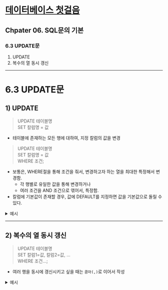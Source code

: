 # <a href = "../README.md" target="_blank">데이터베이스 첫걸음</a>
## Chpater 06. SQL문의 기본
### 6.3 UPDATE문
1) UPDATE
2) 복수의 열 동시 갱신

---


# 6.3 UPDATE문

## 1) UPDATE

> UPDATE 테이블명  
> SET 칼럼명 = 값  

- 테이블에 존재하는 모든 행에 대하여, 지정 칼럼의 값을 변경

> UPDATE 테이블명  
> SET 칼럼명 = 값  
> WHERE 조건;

- 보통은, WHERE절을 통해 조건을 줘서, 변경하고자 하는 열을 최대한 특정해서 변경함.
  - 각 행별로 유일한 값을 통해 변경하거나
  - 여러 조건을 AND 조건으로 엮어서, 특정함.
- 칼럼에 기본값이 존재할 경우, 값에 DEFAULT를 지정하면 값을 기본값으로 돌릴 수 있다.

<details>
<summary>예시</summary>
<div markdown="1">

### 예시> Shihung인 도시명을 Siheung으로 교체하기

```
mysql> SELECT *
    -> FROM CITY
    -> WHERE COUNTRYCODE='KOR'
    -> AND DISTRICT = 'Kyonggi';
+------+------------+-------------+----------+------------+
| ID   | Name       | CountryCode | District | Population |
+------+------------+-------------+----------+------------+
| 2338 | Songnam    | KOR         | Kyonggi  |     869094 |
| 2339 | Puchon     | KOR         | Kyonggi  |     779412 |
| 2340 | Suwon      | KOR         | Kyonggi  |     755550 |
| 2341 | Anyang     | KOR         | Kyonggi  |     591106 |
| 2344 | Koyang     | KOR         | Kyonggi  |     518282 |
| 2345 | Ansan      | KOR         | Kyonggi  |     510314 |
| 2349 | Kwangmyong | KOR         | Kyonggi  |     350914 |
| 2353 | Pyongtaek  | KOR         | Kyonggi  |     312927 |
| 2355 | Uijongbu   | KOR         | Kyonggi  |     276111 |
| 2362 | Yong-in    | KOR         | Kyonggi  |     242643 |
| 2364 | Kunpo      | KOR         | Kyonggi  |     235233 |
| 2366 | Namyangju  | KOR         | Kyonggi  |     229060 |
| 2372 | Paju       | KOR         | Kyonggi  |     163379 |
| 2374 | Ichon      | KOR         | Kyonggi  |     155332 |
| 2379 | Kuri       | KOR         | Kyonggi  |     142173 |
| 2383 | Shihung    | KOR         | Kyonggi  |     133443 |
| 2392 | Hanam      | KOR         | Kyonggi  |     115812 |
| 2396 | Uiwang     | KOR         | Kyonggi  |     108788 |
+------+------------+-------------+----------+------------+
18 rows in set (0.00 sec)
```
- UPDATE를 통해 데이터를 변경하기 전에는, 내가 지정할 조건에 해당하는 다른 행들이 존재하는지 확실히 확인하고 변경할 데이터를 확실히 특정해야한다.
- Shihung인 도시명을 변경해야함. 

```
mysql> UPDATE CITY
-> SET NAME = 'Siheung'
-> WHERE COUNTRYCODE = 'KOR' AND DISTRICT = 'Kyonggi' AND NAME = 'Shihung';
Query OK, 1 row affected (0.01 sec)
Rows matched: 1  Changed: 1  Warnings: 0
```
- 변경 조건을 확실히 특정해야한다.
  1. city 테이블에서
  2. NAME을 칼럼을 Siheung으로 교체해라.
  3. COUNTRYCODE = 'KOR'이고, DISTRICT = 'Kyonggi' 이고, NAME = 'Shihung'인 도시를
- NAME = 'Shihung'인 조건을 누락하면 앞의 조건에 해당하는 모든 행을 변경시켜버리니, 주의해야한다.

```
mysql> SELECT *
-> FROM CITY
-> WHERE COUNTRYCODE = 'KOR' AND DISTRICT = 'Kyonggi';
+------+------------+-------------+----------+------------+
| ID   | Name       | CountryCode | District | Population |
+------+------------+-------------+----------+------------+
| 2338 | Songnam    | KOR         | Kyonggi  |     869094 |
| 2339 | Puchon     | KOR         | Kyonggi  |     779412 |
| 2340 | Suwon      | KOR         | Kyonggi  |     755550 |
| 2341 | Anyang     | KOR         | Kyonggi  |     591106 |
| 2344 | Koyang     | KOR         | Kyonggi  |     518282 |
| 2345 | Ansan      | KOR         | Kyonggi  |     510314 |
| 2349 | Kwangmyong | KOR         | Kyonggi  |     350914 |
| 2353 | Pyongtaek  | KOR         | Kyonggi  |     312927 |
| 2355 | Uijongbu   | KOR         | Kyonggi  |     276111 |
| 2362 | Yong-in    | KOR         | Kyonggi  |     242643 |
| 2364 | Kunpo      | KOR         | Kyonggi  |     235233 |
| 2366 | Namyangju  | KOR         | Kyonggi  |     229060 |
| 2372 | Paju       | KOR         | Kyonggi  |     163379 |
| 2374 | Ichon      | KOR         | Kyonggi  |     155332 |
| 2379 | Kuri       | KOR         | Kyonggi  |     142173 |
| 2383 | Siheung    | KOR         | Kyonggi  |     133443 |
| 2392 | Hanam      | KOR         | Kyonggi  |     115812 |
| 2396 | Uiwang     | KOR         | Kyonggi  |     108788 |
+------+------------+-------------+----------+------------+
18 rows in set (0.00 sec)
```
- 도시명이 Shihung인 행의 NAME = 'Siheung'으로 변경함

</div>
</details>

---

## 2) 복수의 열 동시 갱신

> UPDATE 테이블명  
> SET 칼럼1=값, 칼럼2=값, ...  
> WHERE 조건...;
- 여러 행을 동시에 갱신시키고 싶을 때는 `콤마(,)`로 이어서 작성



<details>
<summary>예시</summary>
<div markdown="1">

### 예시> 두가지 칼럼을 동시에 갱신하기
```
mysql> SELECT *
    -> FROM CITY
    -> WHERE COUNTRYCODE = 'KOR' AND DISTRICT = 'Kyonggi';
+------+------------+-------------+----------+------------+
| ID   | Name       | CountryCode | District | Population |
+------+------------+-------------+----------+------------+
| 2338 | Songnam    | KOR         | Kyonggi  |     869094 |
| 2339 | Puchon     | KOR         | Kyonggi  |     779412 |
| 2340 | Suwon      | KOR         | Kyonggi  |     755550 |
| 2341 | Anyang     | KOR         | Kyonggi  |     591106 |
| 2344 | Koyang     | KOR         | Kyonggi  |     518282 |
| 2345 | Ansan      | KOR         | Kyonggi  |     510314 |
| 2349 | Kwangmyong | KOR         | Kyonggi  |     350914 |
| 2353 | Pyongtaek  | KOR         | Kyonggi  |     312927 |
| 2355 | Uijongbu   | KOR         | Kyonggi  |     276111 |
| 2362 | Yong-in    | KOR         | Kyonggi  |     242643 |
| 2364 | Kunpo      | KOR         | Kyonggi  |     235233 |
| 2366 | Namyangju  | KOR         | Kyonggi  |     229060 |
| 2372 | Paju       | KOR         | Kyonggi  |     163379 |
| 2374 | Ichon      | KOR         | Kyonggi  |     155332 |
| 2379 | Kuri       | KOR         | Kyonggi  |     142173 |
| 2383 | Siheung    | KOR         | Kyonggi  |     133443 |
| 2392 | Hanam      | KOR         | Kyonggi  |     115812 |
| 2396 | Uiwang     | KOR         | Kyonggi  |     108788 |
+------+------------+-------------+----------+------------+
18 rows in set (0.00 sec)
```
- 부천시의 영어 이름은 `Puchon`이 아니라 `Bucheon`이고 인구는 2021년 12월 말 기준 806,067명이다.
- 부천시의 NAME, Population을 동시에 갱신하고 싶다.
```
mysql> UPDATE CITY
    -> SET NAME = 'Bucheon', POPULATION = 806067
    -> WHERE COUNTRYCODE = 'KOR' AND DISTRICT = 'Kyonggi' AND NAME = 'Puchon';
Query OK, 1 row affected (0.01 sec)
Rows matched: 1  Changed: 1  Warnings: 0
```
- SET에서 칼럼들을 `,`으로 연결하면 동시에 해당 열들을 갱신한다.
```
mysql> SELECT *
    -> FROM CITY
    -> WHERE COUNTRYCODE = 'KOR' AND DISTRICT = 'Kyonggi';
+------+------------+-------------+----------+------------+
| ID   | Name       | CountryCode | District | Population |
+------+------------+-------------+----------+------------+
| 2338 | Songnam    | KOR         | Kyonggi  |     869094 |
| 2339 | Bucheon    | KOR         | Kyonggi  |     806067 |
| 2340 | Suwon      | KOR         | Kyonggi  |     755550 |
| 2341 | Anyang     | KOR         | Kyonggi  |     591106 |
| 2344 | Koyang     | KOR         | Kyonggi  |     518282 |
| 2345 | Ansan      | KOR         | Kyonggi  |     510314 |
| 2349 | Kwangmyong | KOR         | Kyonggi  |     350914 |
| 2353 | Pyongtaek  | KOR         | Kyonggi  |     312927 |
| 2355 | Uijongbu   | KOR         | Kyonggi  |     276111 |
| 2362 | Yong-in    | KOR         | Kyonggi  |     242643 |
| 2364 | Kunpo      | KOR         | Kyonggi  |     235233 |
| 2366 | Namyangju  | KOR         | Kyonggi  |     229060 |
| 2372 | Paju       | KOR         | Kyonggi  |     163379 |
| 2374 | Ichon      | KOR         | Kyonggi  |     155332 |
| 2379 | Kuri       | KOR         | Kyonggi  |     142173 |
| 2383 | Siheung    | KOR         | Kyonggi  |     133443 |
| 2392 | Hanam      | KOR         | Kyonggi  |     115812 |
| 2396 | Uiwang     | KOR         | Kyonggi  |     108788 |
+------+------------+-------------+----------+------------+
18 rows in set (0.00 sec)
```
- NAME과 Populaation이 동시에 갱신됐다.

</div>
</details>
